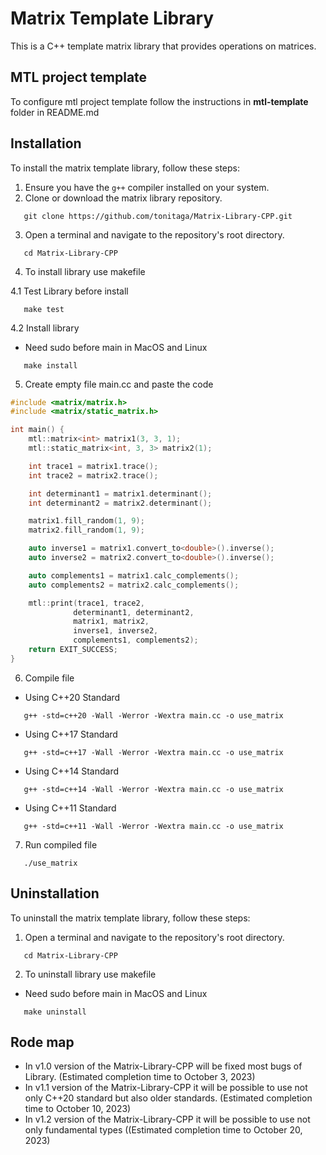 # Matrix Template Library

This is a C++ template matrix library that provides operations on matrices.

## MTL project template

To configure mtl project template follow the instructions in **mtl-template** folder in README.md

## Installation

To install the matrix template library, follow these steps:

1. Ensure you have the `g++` compiler installed on your system.
2. Clone or download the matrix library repository.

```shell
   git clone https://github.com/tonitaga/Matrix-Library-CPP.git
```
3. Open a terminal and navigate to the repository's root directory.

```shell
   cd Matrix-Library-CPP
```

4. To install library use makefile

4.1 Test Library before install

```shell
   make test
```

4.2 Install library

* Need sudo before main in MacOS and Linux
```shell
   make install
```

5. Create empty file main.cc and paste the code

```cpp
#include <matrix/matrix.h>
#include <matrix/static_matrix.h>

int main() {
    mtl::matrix<int> matrix1(3, 3, 1);
    mtl::static_matrix<int, 3, 3> matrix2(1);

    int trace1 = matrix1.trace();
    int trace2 = matrix2.trace();

    int determinant1 = matrix1.determinant();
    int determinant2 = matrix2.determinant();

    matrix1.fill_random(1, 9);
    matrix2.fill_random(1, 9);

    auto inverse1 = matrix1.convert_to<double>().inverse();
    auto inverse2 = matrix2.convert_to<double>().inverse();

    auto complements1 = matrix1.calc_complements();
    auto complements2 = matrix2.calc_complements();

    mtl::print(trace1, trace2,
              determinant1, determinant2,
              matrix1, matrix2,
              inverse1, inverse2,
              complements1, complements2);
    return EXIT_SUCCESS;
}
```

6. Compile file

* Using C++20 Standard
```shell
   g++ -std=c++20 -Wall -Werror -Wextra main.cc -o use_matrix
```

* Using C++17 Standard
```shell
   g++ -std=c++17 -Wall -Werror -Wextra main.cc -o use_matrix
```

* Using C++14 Standard
```shell
   g++ -std=c++14 -Wall -Werror -Wextra main.cc -o use_matrix
```

* Using C++11 Standard
```shell
   g++ -std=c++11 -Wall -Werror -Wextra main.cc -o use_matrix
```

7. Run compiled file

```shell
   ./use_matrix
```

## Uninstallation

To uninstall the matrix template library, follow these steps:

1. Open a terminal and navigate to the repository's root directory.

```shell
   cd Matrix-Library-CPP
```

2. To uninstall library use makefile

* Need sudo before main in MacOS and Linux
```shell
   make uninstall
```

## Rode map

* In v1.0 version of the Matrix-Library-CPP will be fixed most bugs of Library. (Estimated completion time to October 3, 2023)
* In v1.1 version of the Matrix-Library-CPP it will be possible to use not only C++20 standard but also older standards. (Estimated completion time to October 10, 2023)
* In v1.2 version of the Matrix-Library-CPP it will be possible to use not only fundamental types ((Estimated completion time to October 20, 2023)
